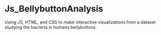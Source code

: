 # Js_BellybuttonAnalysis
Using JS, HTML, and CSS to make interactive visualizations from a dataset studying the bacteria in humans bellybuttons. 
